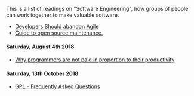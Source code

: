 
This is a list of readings on "Software Engineering", how groups of people can work together to make valuable software.

- [Developers Should abandon Agile](https://ronjeffries.com/articles/018-01ff/abandon-1/)
- [Guide to open source maintenance.](https://www.fpcomplete.com/blog/2018/07/guide-to-open-source-maintenance?utm_campaign=Service%20-%20Software%20Development&utm_content=74877843&utm_medium=social&utm_source=linkedin)

#### Saturday, August 4th 2018

- [Why programmers are not paid in proportion to their productivity](https://www.johndcook.com/blog/2009/12/23/why-programmers-are-not-paid-in-proportion-to-their-productivity)


#### Saturday, 13th October 2018. 

- [GPL - Frequently Asked Questions](https://www.gnu.org/licenses/gpl-faq.html)